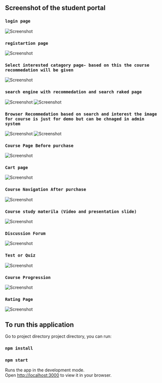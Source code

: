 ## Screenshot of the student portal

### `login page`
![Screenshot](https://github.com/Nasif4567/Brain-zone---E-learning---Student-Fontend/blob/master/public/Image/screen-login.png)

### `registartion page`
![Screenshot](https://github.com/Nasif4567/Brain-zone---E-learning---Student-Fontend/blob/master/public/Image/screen-reg.png)

### `Select interested catagory page- based on this the course recommedation will be given`
![Screenshot](https://github.com/Nasif4567/Brain-zone---E-learning---Student-Fontend/blob/master/public/Image/interested%20in.png)


### `search engine with recommedation and search raked page`
![Screenshot](https://github.com/Nasif4567/Brain-zone---E-learning---Student-Fontend/blob/master/public/Image/screen-search.png)
![Screenshot](https://github.com/Nasif4567/Brain-zone---E-learning---Student-Fontend/blob/master/public/Image/Screenshot%202024-05-04%20054145.png)


### `Browser Recommedation based on search and interest the image for course is just for demo but can be chnaged in admin system`
![Screenshot](https://github.com/Nasif4567/Brain-zone---E-learning---Student-Fontend/blob/master/public/Image/search%20recom.png)
![Screenshot](https://github.com/Nasif4567/Brain-zone---E-learning---Student-Fontend/blob/master/public/Image/browse-course.png)

### `Course Page Before purchase`
![Screenshot](https://github.com/Nasif4567/Brain-zone---E-learning---Student-Fontend/blob/master/public/Image/buy-course-sc.png)

### `Cart page`
![Screenshot](https://github.com/Nasif4567/Brain-zone---E-learning---Student-Fontend/blob/master/public/Image/cart.png)

### `Course Navigation After purchase`
![Screenshot](https://github.com/Nasif4567/Brain-zone---E-learning---Student-Fontend/blob/master/public/Image/course%20nav.png)

### `Course study materila (Video and presentation slide)`
![Screenshot](https://github.com/Nasif4567/Brain-zone---E-learning---Student-Fontend/blob/master/public/Image/screen-course.png)

### `Discussion Forum`
![Screenshot](https://github.com/Nasif4567/Brain-zone---E-learning---Student-Fontend/blob/master/public/Image/sc-discussionf.png)


### `Test or Quiz`
![Screenshot](https://github.com/Nasif4567/Brain-zone---E-learning---Student-Fontend/blob/master/public/Image/sc-test.png)

### `Course Progression`
![Screenshot](https://github.com/Nasif4567/Brain-zone---E-learning---Student-Fontend/blob/master/public/Image/course-progression.png)


### `Rating Page`
![Screenshot](https://github.com/Nasif4567/Brain-zone---E-learning---Student-Fontend/blob/master/public/Image/rating.png)




## To run this application

Go to project directory project directory, you can run:

### `npm install`
### `npm start`

Runs the app in the development mode.\
Open [http://localhost:3000](http://localhost:3000) to view it in your browser.



